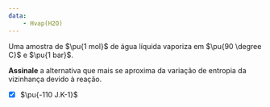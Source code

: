 ```yaml
---
data:
    - Hvap(H2O)
---
```


Uma amostra de $\pu{1 mol}$ de água líquida vaporiza em $\pu{90 \degree C}$ e $\pu{1 bar}$.

**Assinale** a alternativa que mais se aproxima da variação de entropia da vizinhança devido à reação.

- [x] $\pu{-110 J.K-1}$
